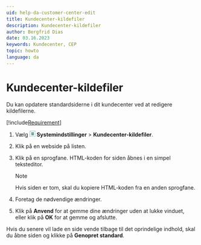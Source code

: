 ```yaml
---
uid: help-da-customer-center-edit
title: Kundecenter-kildefiler
description: Kundecenter-kildefiler
author: Bergfrid Dias
date: 03.16.2023
keywords: Kundecenter, CEP
topic: howto
language: da
---
```


# Kundecenter-kildefiler

Du kan opdatere standardsiderne i dit kundecenter ved at redigere kildefilerne.

[!include[Requirement](../../learn/includes/req-cep.md)]

1. Vælg ![ikon][img1] **Systemindstillinger** > **Kundecenter-kildefiler**.

2. Klik på en webside på listen.

3. Klik på en sprogfane. HTML-koden for siden åbnes i en simpel teksteditor.

    > [!NOTE]
    > Hvis siden er tom, skal du kopiere HTML-koden fra en anden sprogfane.

4. Foretag de nødvendige ændringer.

5. Klik på **Anvend** for at gemme dine ændringer uden at lukke vinduet, eller klik på **OK** for at gemme og afslutte.

Hvis du senere vil lade en side vende tilbage til det oprindelige indhold, skal du åbne siden og klikke på **Genopret standard**.

<!-- Referenced links -->

<!-- Referenced images -->
[img1]: ../../../media/icons/main-menu-small.png
